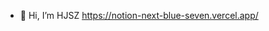 - 👋 Hi, I’m HJSZ https://notion-next-blue-seven.vercel.app/
<!---
yangfar/yangfar is a ✨ special ✨ repository because its `README.md` (this file) appears on your GitHub profile.
You can click the Preview link to take a look at your changes.
--->
